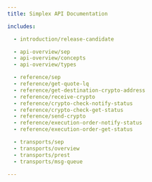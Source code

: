 ```yaml
---
title: Simplex API Documentation

includes:

  - introduction/release-candidate

  - api-overview/sep
  - api-overview/concepts
  - api-overview/types

  - reference/sep
  - reference/get-quote-lq
  - reference/get-destination-crypto-address
  - reference/receive-crypto
  - reference/crypto-check-notify-status
  - reference/crypto-check-get-status
  - reference/send-crypto
  - reference/execution-order-notify-status
  - reference/execution-order-get-status

  - transports/sep
  - transports/overview
  - transports/prest
  - transports/msg-queue

---
```

